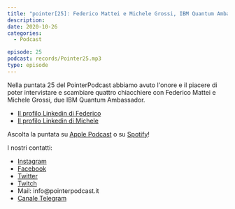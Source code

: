 ```yaml
---
title: "pointer[25]: Federico Mattei e Michele Grossi, IBM Quantum Ambassador"
description:
date: 2020-10-26
categories:
  - Podcast

episode: 25
podcast: records/Pointer25.mp3
type: episode
---
```


<!-- wp:paragraph -->
<p>Nella puntata 25 del PointerPodcast abbiamo avuto l'onore e il piacere di poter intervistare e scambiare quattro chiacchiere con Federico Mattei e Michele Grossi, due IBM Quantum Ambassador.</p>
<!-- /wp:paragraph -->

<!-- wp:list -->
<ul><li><a href="https://www.linkedin.com/in/federicomattei/">Il profilo Linkedin di Federico</a></li><li><a href="https://www.linkedin.com/in/michele-grossi-42157486/">Il profilo Linkedin di Michele</a></li></ul>
<!-- /wp:list -->

<!-- wp:paragraph -->
<p>Ascolta la puntata su <a href="https://podcasts.apple.com/it/podcast/pointerpodcast/id1465505870">Apple Podcast</a> o su <a href="https://open.spotify.com/show/3XmDzcZv4rCIx1VpWrbrkh">Spotify</a>!</p>
<!-- /wp:paragraph -->

<!-- wp:paragraph -->
<p>I nostri contatti:</p>
<!-- /wp:paragraph -->

<!-- wp:list -->
<ul><li><a href="https://www.instagram.com/pointerpodcast/">Instagram</a></li><li><a href="https://www.facebook.com/pointerPodcast/">Facebook</a></li><li><a href="https://twitter.com/PointerPodcast">Twitter</a></li><li><a href="https://www.twitch.tv/pointerpodcast">Twitch</a></li><li>Mail: info@pointerpodcast.it</li><li><a href="https://t.me/PointerPodcast">Canale Telegram</a></li></ul>
<!-- /wp:list -->